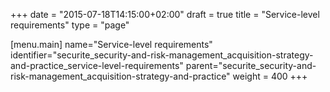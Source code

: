 +++
date = "2015-07-18T14:15:00+02:00"
draft = true
title = "Service-level requirements"
type = "page"

[menu.main]
name="Service-level requirements"
identifier="securite_security-and-risk-management_acquisition-strategy-and-practice_service-level-requirements"
parent="securite_security-and-risk-management_acquisition-strategy-and-practice"
weight = 400
+++